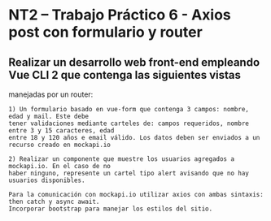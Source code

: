# NT2 – Trabajo Práctico 6 - Axios post con formulario y router

## Realizar un desarrollo web front-end empleando Vue CLI 2 que contenga las siguientes vistas
manejadas por un router:

```
1) Un formulario basado en vue-form que contenga 3 campos: nombre, edad y mail. Este debe
tener validaciones mediante carteles de: campos requeridos, nombre entre 3 y 15 caracteres, edad
entre 18 y 120 años e email válido. Los datos deben ser enviados a un recurso creado en mockapi.io
```

```
2) Realizar un componente que muestre los usuarios agregados a mockapi.io. En el caso de no
haber ninguno, represente un cartel tipo alert avisando que no hay usuarios disponibles.
```

```
Para la comunicación con mockapi.io utilizar axios con ambas sintaxis: then catch y async await.
Incorporar bootstrap para manejar los estilos del sitio.
```
